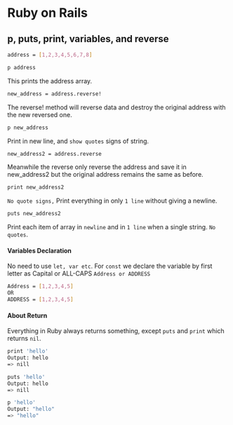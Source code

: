 # Ruby on Rails

## p, puts, print, variables, and reverse
```bash
address = [1,2,3,4,5,6,7,8]
```

```bash
p address 
```
This prints the address array.

```bash
new_address = address.reverse! 
```
The reverse! method will reverse data and destroy the original address with the new reversed one.

```bash
p new_address  
```
Print in new line, and `show quotes` signs of string.

```bash
new_address2 = address.reverse
```
Meanwhile the reverse only reverse the address and save it in new_address2 but the original address remains the same as before.

```bash
print new_address2
```
`No quote signs,` Print everything in only `1 line` without giving a newline.

```bash
puts new_address2
```
Print each item of array in `newline` and in `1 line` when a single string. `No quotes`.


#### Variables Declaration

No need to use `let, var etc`. For `const` we declare the variable by first letter as Capital or ALL-CAPS `Address or ADDRESS`
```bash
Address = [1,2,3,4,5]
OR
ADDRESS = [1,2,3,4,5]
```

#### About Return

Everything in Ruby always returns something, except `puts` and `print` which returns `nil`.
```bash
print 'hello'
Output: hello
=> nill
```
```bash
puts 'hello'
Output: hello
=> nill
```
```bash
p 'hello'
Output: "hello"
=> "hello"
```
```bash

```
```bash

```

   